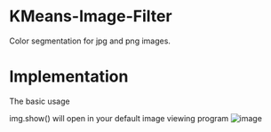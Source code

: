 # KMeans-Image-Filter
Color segmentation for jpg and png images.

# Implementation
The basic usage


img.show() will open in your default image viewing program
![image](https://user-images.githubusercontent.com/57909721/80400634-5dab7100-88bb-11ea-8d7f-25ffc5acc91c.png)

